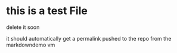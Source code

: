 # this is a test File

delete it soon

it should automatically get a permalink pushed to the repo from the markdowndemo vm
